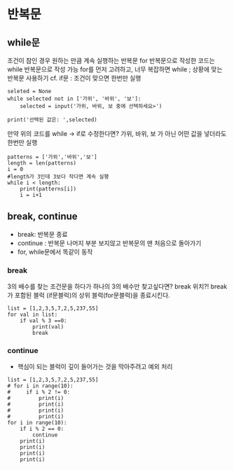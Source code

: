 # 반복문

## while문

조건이 참인 경우 원하는 만큼 계속 실행하는 반복문
for 반복문으로 작성한 코드는 while 반복문으로 작성 가능
for를 먼저 고려하고, 너무 복잡하면 while ; 상황에 맞는 반복문 사용하기
cf. if문 : 조건이 맞으면 한번만 실행

```
seleted = None
while selected not in ['가위', '바위', '보']:
    selected = input('가위, 바위, 보 중에 선택하세요>')

print('선택된 값은: ',selected)
```

만약 위의 코드를 while -> if로 수정한다면?
가위, 바위, 보 가 아닌 어떤 값을 넣더라도 한번만 실행

```
patterns = ['가위','바위','보']
length = len(patterns)
i = 0
#length가 3인데 3보다 작다면 계속 실행
while i < length:
    print(patterns[i])
    i = i+1
```

## break, continue

- break: 반복문 종료
- continue : 반복문 나머지 부분 보지않고 반복문의 맨 처음으로 돌아가기
- for, while문에서 똑같이 동작

### break

3의 배수를 찾는 조건문을 하다가 하나의 3의 배수만 찾고싶다면? break 위치?!
break가 포함된 블럭 (if문블럭)의 상위 블럭(for문블럭)을 종료시킨다.

```
list = [1,2,3,5,7,2,5,237,55]
for val in list:
    if val % 3 ==0:
        print(val)
        break
```

### continue

- 핵심이 되는 블럭이 깊이 들어가는 것을 막아주려고 예외 처리

```
list = [1,2,3,5,7,2,5,237,55]
# for i in range(10):
#     if i % 2 != 0:
#         print(i)
#         print(i)
#         print(i)
#         print(i)
for i in range(10):
    if i % 2 == 0:
        continue
    print(i)
    print(i)
    print(i)
    print(i)
```
